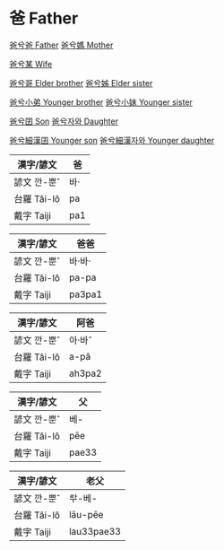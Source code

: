 # 爸 Father

[爸兮爸 Father](member8.md)	[爸兮媽 Mother](member9.md)

[爸兮某 Wife](member3.md)

[爸兮哥 Elder brother](member10.md)	[爸兮姊 Elder sister](member12.md)

[爸兮小弟 Younger brother](member11.md)	[爸兮小妹 Younger sister](member12.md)

[爸兮囝 Son](member4.md)	[爸兮자와 Daughter](member5.md)

[爸兮細漢囝 Younger son](member6.md)	[爸兮細漢자와 Younger daughter](member7.md)



漢字/諺文 | 爸
--- | ---
諺文 깐-뿐ˆ | 바·
台羅 Tâi-lô | pa
戴字 Taiji | pa1


漢字/諺文 | 爸爸
--- | ---
諺文 깐-뿐ˆ | 바·바·
台羅 Tâi-lô | pa-pa
戴字 Taiji | pa3pa1


漢字/諺文 | 阿爸
--- | ---
諺文 깐-뿐ˆ | 아·바ˆ
台羅 Tâi-lô | a-pâ
戴字 Taiji | ah3pa2


漢字/諺文 | 父
--- | ---
諺文 깐-뿐ˆ | 베-
台羅 Tâi-lô | pēe
戴字 Taiji | pae33


漢字/諺文 | 老父
--- | ---
諺文 깐-뿐ˆ | ᄅᅷ-베-
台羅 Tâi-lô | lāu-pēe
戴字 Taiji | lau33pae33


